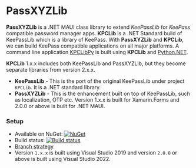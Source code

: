 # PassXYZLib

**PassXYZLib** is a .NET MAUI class library to extend *KeePassLib* for *KeePass* compatible password manager apps.
**KPCLib** is a .NET Standard build of KeePassLib which is a library of KeePass. With **PassXYZLib** and **KPCLib**, we can build KeePass compatible applications on all major platforms. A command line application [KPCLibPy][1] is built using **KPCLib** and [Python.NET][2].

**KPCLib** 1.x.x includes both KeePassLib and PassXYZLib, but they become separate libraries from version 2.x.x.
- **KeePassLib** - This is the port of the original KeePassLib under project `KPCLib`. It is a .NET standard library.
- **PassXYZLib** - This is the enhancement built on top of KeePassLib, such as localization, OTP etc. Version 1.x.x is built for Xamarin.Forms and 2.0.0 or above is built for .NET MAUI.

### Setup
* Available on NuGet: [![NuGet](https://img.shields.io/nuget/v/Xam.Plugin.Media.svg?label=NuGet)](https://www.nuget.org/packages/KPCLib)
* Build status: [![Build status](https://ci.appveyor.com/api/projects/status/4py18evnh0xxxvi1?svg=true)](https://ci.appveyor.com/project/shugaoye/kpclib-bccwi)
* [Branch strategy](https://www.atlassian.com/git/tutorials/comparing-workflows/gitflow-workflow)
* Version `1.x.x` is built using Visual Studio 2019 and version `2.0.0` or above is built using Visual Studio 2022.


[1]: https://github.com/passxyz/KPCLibPy
[2]: https://github.com/pythonnet/pythonnet